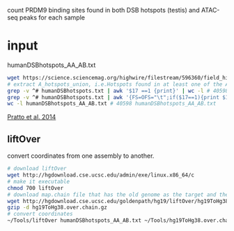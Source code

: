 count PRDM9 binding sites found in both DSB hotspots (testis) and ATAC-seq peaks for each sample
# input
humanDSBhotspots_AA_AB.txt

```bash
wget https://science.sciencemag.org/highwire/filestream/596360/field_highwire_adjunct_files/0/1256442_DatafileS1.txt
# extract A_hotspots_union, i.e.Hotspots found in at least one of the AA1, AA2, AB1 and AB2 individuals
grep -v ^# humanDSBhotspots.txt | awk '$17 ==1 {print}' | wc -l # 40598
grep -v ^# humanDSBhotspots.txt | awk '{FS=OFS="\t";if($17==1){print $1,$2,$3};}' > humanDSBhotspots_AA_AB.txt
wc -l humanDSBhotspots_AA_AB.txt # 40598 humanDSBhotspots_AA_AB.txt
```
[Pratto et al. 2014](https://science.sciencemag.org/content/suppl/2014/11/12/346.6211.1256442.DC1?_ga=2.236340424.892408700.1591381155-1358157743.1587248675)

## liftOver
convert coordinates from one assembly to another.
```bash
# download liftOver
wget http://hgdownload.cse.ucsc.edu/admin/exe/linux.x86_64/c
# make it executable
chmod 700 liftOver
# download map.chain file that has the old genome as the target and the new genome as the query. This file is required as input to the liftOver utility.
wget http://hgdownload.cse.ucsc.edu/goldenpath/hg19/liftOver/hg19ToHg38.over.chain.gz
gzip -d hg19ToHg38.over.chain.gz
# convert coordinates
~/Tools/liftOver humanDSBhotspots_AA_AB.txt ~/Tools/hg19ToHg38.over.chain humanDSBhotspots_AA_AB.hg38.txt unMapped
```

<!--stackedit_data:
eyJoaXN0b3J5IjpbLTU0NTYyODc0MywtOTU5OTc1OTc3XX0=
-->